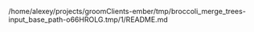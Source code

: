 /home/alexey/projects/groomClients-ember/tmp/broccoli_merge_trees-input_base_path-o66HROLG.tmp/1/README.md
